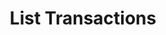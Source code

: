 ---
title: List Transactions
excerpt: Retrieve a paginated, filtered list of Transactions
api:
  file: swagger.json
  operationId: post_api-v2-transactions
hidden: false
---